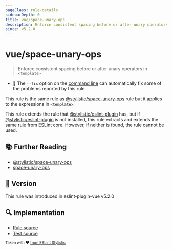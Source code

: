```yaml
---
pageClass: rule-details
sidebarDepth: 0
title: vue/space-unary-ops
description: Enforce consistent spacing before or after unary operators in `<template>`
since: v5.2.0
---
```


# vue/space-unary-ops

> Enforce consistent spacing before or after unary operators in `<template>`

- :wrench: The `--fix` option on the [command line](https://eslint.org/docs/user-guide/command-line-interface#fix-problems) can automatically fix some of the problems reported by this rule.

This rule is the same rule as [@stylistic/space-unary-ops] rule but it applies to the expressions in `<template>`.

This rule extends the rule that [@stylistic/eslint-plugin] has, but if [@stylistic/eslint-plugin] is not installed, this rule extracts and extends the same rule from ESLint core.
However, if neither is found, the rule cannot be used.

[@stylistic/eslint-plugin]: https://eslint.style/packages/default

## :books: Further Reading

- [@stylistic/space-unary-ops]
- [space-unary-ops]

[@stylistic/space-unary-ops]: https://eslint.style/rules/space-unary-ops
[space-unary-ops]: https://eslint.org/docs/rules/space-unary-ops

## :rocket: Version

This rule was introduced in eslint-plugin-vue v5.2.0

## :mag: Implementation

- [Rule source](https://github.com/vuejs/eslint-plugin-vue/blob/master/lib/rules/space-unary-ops.js)
- [Test source](https://github.com/vuejs/eslint-plugin-vue/blob/master/tests/lib/rules/space-unary-ops.js)

<sup>Taken with ❤️ [from ESLint Stylistic](https://eslint.style/rules/space-unary-ops)</sup>
